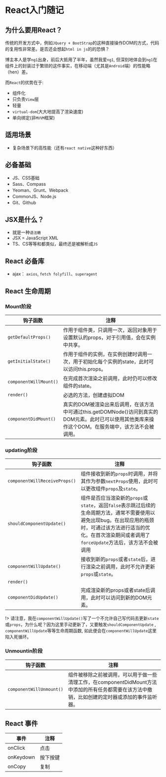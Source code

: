 # React入门随记

## 为什么要用React？

传统的开发方式中，例如`JQuery + BootStrap`的这种直接操作DOM的方式，代码的复用性非常差。是否还会想起`html in js`的的恐惧？

博主本人是学`ng1`出身，前后大抵用了半年，虽然我爱`ng1`, 但深刻地体会到`ng1`在组件上的封装过于繁琐的这件事实，在移动端（尤其是`Android`端）的性能略（hen）差。

而`React`的优势在于:

- 组件化
- 只负责`View`层
- 轻量
- `virtual-dom`(大大地提高了渲染速度)
- 单向绑定(非`MVVM`框架)

## 适用场景

- 复杂场景下的高性能（还有`react native`这种好东西）


## 必备基础

- JS、CSS基础
- Sass、Compass
- Yeoman、Grunt、Webpack
- CommonJS、Node.js
- Git、Github

## JSX是什么？

- 就是一种`语法糖`
- JSX = JavaScript XML
- TS、CS等等和都类似，最终还是被解析成`JS`


## React 必备库

- ajax： `axios`, `fetch folyfill`、`superagent`


## React 生命周期

### Mount阶段

钩子函数|注释
---|---
`getDefaultProps()`|作用于组件类，只调用一次，返回对象用于设置默认的props，对于引用值，会在实例中共享。
`getInitialState()`|作用于组件的实例，在实例创建时调用一次，用于初始化每个实例的state，此时可以访问this.props。
`componentWillMount()`|在完成首次渲染之前调用，此时仍可以修改组件的state。
`render()`|必选的方法，创建虚拟DOM
`componentDidMount()`|真实的DOM被渲染出来后调用，在该方法中可通过this.getDOMNode()访问到真实的DOM元素。此时已可以使用其他类库来操作这个DOM。在服务端中，该方法不会被调用。

### updating阶段
钩子函数|注释
---|---
`componentWillReceiveProps()`|组件接收到新的`props`时调用，并将其作为参数`nextProps`使用，此时可以更改组件`props`及`state`。
`shouldComponentUpdate()`|组件是否应当渲染新的`props`或`state`，返回`false`表示跳过后续的生命周期方法，通常不需要使用以避免出现bug。在出现应用的瓶颈时，可通过该方法进行适当的优化。在首次渲染期间或者调用了`forceUpdate`方法后，该方法不会被调用
`componentWillUpdate()`|接收到新的`props`或者`state`后，进行渲染之前调用，此时不允许更新`props`或`state`。
`render()`|
`componentDidUpdate()`|完成渲染新的props或者state后调用，此时可以访问到新的DOM元素。

!> 请注意，我在`componentWillUpdate()`写了一个不允许自己写代码去更新`state`或`props`，为什么呢？因为这里手动更新了，又要触发`shouldComponentUpdate` , `componentWillUpdate`等等生命周期函数, 如此便会在`componentWillUpdate`这里陷入死循环。

### Unmountin阶段
钩子函数|注释
---|---
`componentWillUnmount()`|组件被移除之前被调用，可以用于做一些清理工作，在componentDidMount方法中添加的所有任务都需要在该方法中撤销，比如创建的定时器或添加的事件监听器。


## React 事件

事件|注释
---|---
onClick|点击
onKeydown|按下按键
onCopy|复制







